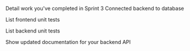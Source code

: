 Detail work you've completed in Sprint 3
Connected backend to database

List frontend unit tests


List backend unit tests


Show updated documentation for your backend API 

